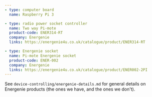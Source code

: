```yaml
---
- type: computer board
  name: Raspberry Pi 3

- type: radio power socket controller
  name: Two way Pi-mote
  product-code: ENER314-RT
  company: Energenie
  links: https://energenie4u.co.uk/catalogue/product/ENER314-RT

- type: Energenie socket
  name: Pi-mote Energenie socket
  product-code: ENER-002
  company: Energenie
  links: https://energenie4u.co.uk/catalogue/product/ENER002-2PI
---
```


See `device-controlling/energenie-details.md` for general details on Energenie
products (the ones we have, and the ones we don't).
